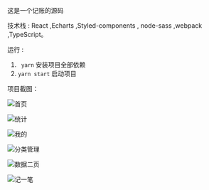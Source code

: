 这是一个记账的源码

技术栈 : React ,Echarts ,Styled-components , node-sass ,webpack ,TypeScript。

运行 :

1. ` yarn`  安装项目全部依赖
2. `yarn start` 启动项目

项目截图：

![首页](https://gitee.com/ddxinhao/drawing-bed/raw/master/ReadmeAssets/%E9%A6%96%E9%A1%B5.png)

![统计](https://gitee.com/ddxinhao/drawing-bed/raw/master/ReadmeAssets/%E7%BB%9F%E8%AE%A1.png)

![我的](https://gitee.com/ddxinhao/drawing-bed/raw/master/ReadmeAssets/%E6%88%91%E7%9A%84.png)

![分类管理](https://gitee.com/ddxinhao/drawing-bed/raw/master/%E5%88%86%E7%B1%BB%E7%AE%A1%E7%90%86.png)

![数据二页](https://gitee.com/ddxinhao/drawing-bed/raw/master/ReadmeAssets/%E6%95%B0%E6%8D%AE%E4%BA%8C%E9%A1%B5.png)

![记一笔](https://gitee.com/ddxinhao/drawing-bed/raw/master/ReadmeAssets/%E8%AE%B0%E4%B8%80%E7%AC%94.png)
